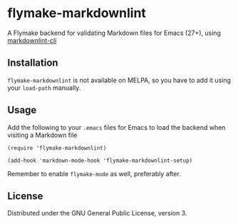 # flymake-markdownlint

A Flymake backend for validating Markdown files for Emacs (27+), using
[markdownlint-cli](https://github.com/igorshubovych/markdownlint-cli)

## Installation

`flymake-markdownlint` is not available on MELPA, so you have to add
it using your `load-path` manually.

## Usage

Add the following to your `.emacs` files for Emacs to load the backend
when visiting a Markdown file

```elisp
(require 'flymake-markdownlint)

(add-hook 'markdown-mode-hook 'flymake-markdownlint-setup)
```

Remember to enable `flymake-mode` as well, preferably after.

## License

Distributed under the GNU General Public License, version 3.
